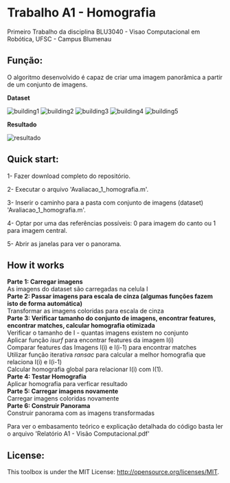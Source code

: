 # Trabalho A1 - Homografia

Primeiro Trabalho da disciplina BLU3040 - Visao Computacional em Robótica, UFSC - Campus Blumenau

## Função:
O algoritmo desenvolvido é capaz de criar uma imagem panorâmica a partir de um conjunto de imagens.  <p>**Dataset**<p>  ![building1](https://user-images.githubusercontent.com/35512686/39162585-9d2aba6e-474c-11e8-9dc5-d646d0621f64.JPG)
![building2](https://user-images.githubusercontent.com/35512686/39162586-9d55aef4-474c-11e8-88b3-ab9239e4d800.JPG)
![building3](https://user-images.githubusercontent.com/35512686/39162587-9d812ade-474c-11e8-8250-b14df9318203.JPG)
![building4](https://user-images.githubusercontent.com/35512686/39162589-9dac12ee-474c-11e8-9067-80fa51a4cea4.JPG)
![building5](https://user-images.githubusercontent.com/35512686/39162591-9defa7b6-474c-11e8-8059-2e46194290de.JPG) <p>**Resultado**<p>  ![resultado](https://user-images.githubusercontent.com/35512686/39167838-94c8c65c-4767-11e8-9f0b-8600ba6cc797.jpg)  

## Quick start:
<p>1- Fazer download completo do repositório.<p>
<p>2- Executar o arquivo 'Avaliacao_1_homografia.m'.<p>
<p>3- Inserir o caminho para a pasta com conjunto de imagens (dataset) 'Avaliacao_1_homografia.m'.<p>
<p>4- Optar por uma das referências possíveis: 0 para imagem do canto ou 1 para imagem central.<p>
<p>5- Abrir as janelas para ver o panorama.<p>

## How it works
**Parte 1: Carregar imagens**  
As imagens do dataset são carregadas na celula I  
**Parte 2: Passar imagens para escala de cinza (algumas funções fazem isto de forma automática)**  
 Transformar as imagens coloridas para escala de cinza  
**Parte 3: Verificar tamanho do conjunto de imagens, encontrar features, encontrar matches, calcular homografia otimizada**  
 Verificar o tamanho de I - quantas imagens existem no conjunto  
 Aplicar função _isurf_ para encontrar features da imagem I(i)  
 Comparar features das Imagens I(i) e I(i-1) para encontrar matches  
 Utilizar função iterativa _ransac_ para calcular a melhor homografia que relaciona I(i) e I(i-1)   
 Calcular homografia global para relacionar I(i) com I(1).  
**Parte 4: Testar Homografia**  
 Aplicar homografia para verficar resultado  
**Parte 5: Carregar imagens novamente**  
 Carregar imagens coloridas novamente  
**Parte 6: Construir Panorama**  
 Construir panorama com as imagens transformadas  


Para ver o embasamento teórico e explicação detalhada do código basta ler o arquivo 'Relatório A1 - Visão Computacional.pdf'

## License:
This toolbox is under the MIT License: http://opensource.org/licenses/MIT.
